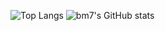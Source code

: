 ![Top Langs](https://github-readme-stats.vercel.app/api/top-langs/?username=bm777&theme=buefy&layout=compact)
![bm7's GitHub stats](https://github-readme-stats.vercel.app/api?username=bm777&show_icons=true&theme=radical)

